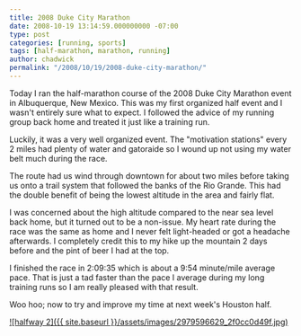 ```yaml
---
title: 2008 Duke City Marathon
date: 2008-10-19 13:14:59.000000000 -07:00
type: post
categories: [running, sports]
tags: [half-marathon, marathon, running]
author: chadwick
permalink: "/2008/10/19/2008-duke-city-marathon/"
---
```

Today I ran the half-marathon course of the 2008 Duke City Marathon event in
Albuquerque, New Mexico. This was my first organized half event and I wasn't
entirely sure what to expect. I followed the advice of my running group back
home and treated it just like a training run.

Luckily, it was a very well organized event. The "motivation stations" every 2
miles had plenty of water and gatoraide so I wound up not using my water belt
much during the race.

The route had us wind through downtown for about two miles before taking us
onto a trail system that followed the banks of the Rio Grande. This had the
double benefit of being the lowest altitude in the area and fairly flat.

I was concerned about the high altitude compared to the near sea level back
home, but it turned out to be a non-issue. My heart rate during the race was
the same as home and I never felt light-headed or got a headache afterwards. I
completely credit this to my hike up the mountain 2 days before and the pint
of beer I had at the top.

I finished the race in 2:09:35 which is about a 9:54 minute/mile average pace.
That is just a tad faster than the pace I average during my long training runs
so I am really pleased with that result.

Woo hoo; now to try and improve my time at next week's Houston half.

[![halfway 2]({{ site.baseurl }}/assets/images/2979596629_2f0cc0d49f.jpg)](http://www.flickr.com/photos/26521676@N00/2979596629/ "halfway 2 by dcgibbons, on Flickr")

